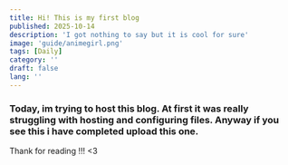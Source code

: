 ```yaml
---
title: Hi! This is my first blog 
published: 2025-10-14
description: 'I got nothing to say but it is cool for sure'
image: 'guide/animegirl.png'
tags: [Daily]
category: ''
draft: false 
lang: ''
---
```



### Today, im trying to host this blog. At first it was really struggling with hosting and configuring files. Anyway if you see this i have completed upload this one.
Thank for reading !!! <3